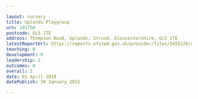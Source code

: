 ```yaml
---

layout: nursery
title: Uplands Playgroup
urn: 101750
postcode: GL5 1TE
address: Thompson Road, Uplands, Stroud, Gloucestershire, GL5 1TE
latestReportUrl: https://reports.ofsted.gov.uk/provider/files/2455320/urn/101750.pdf
teaching: 0
development: 0
leadership: 2
outcomes: 0
overall: 2
date: 01 April 2018 
datePublish: 30 January 2015

---
```

